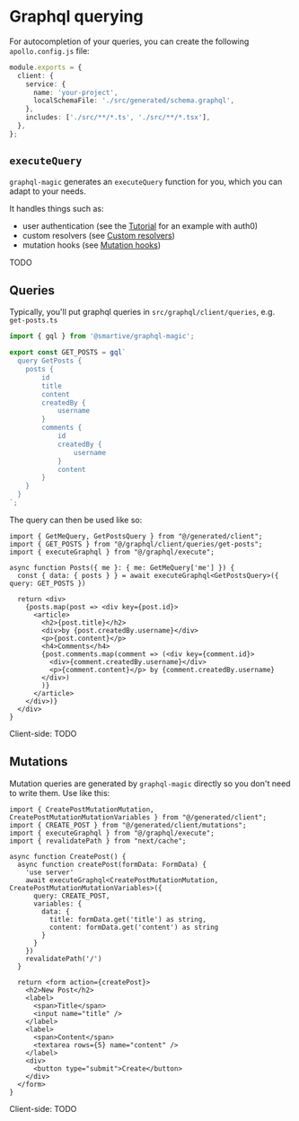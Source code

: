 # Graphql querying

For autocompletion of your queries, you can create the following `apollo.config.js` file:

```ts
module.exports = {
  client: {
    service: {
      name: 'your-project',
      localSchemaFile: './src/generated/schema.graphql',
    },
    includes: ['./src/**/*.ts', './src/**/*.tsx'],
  },
};
```

## `executeQuery`

`graphql-magic` generates an `executeQuery` function for you, which you can adapt to your needs.

It handles things such as:

* user authentication (see the [Tutorial](./tutorial) for an example with auth0)
* custom resolvers (see [Custom resolvers](./custom-resolvers))
* mutation hooks (see [Mutation hooks](./mutation-hooks))

TODO


## Queries

Typically, you'll put graphql queries in `src/graphql/client/queries`, e.g. `get-posts.ts`

```ts
import { gql } from '@smartive/graphql-magic';

export const GET_POSTS = gql`
  query GetPosts {
    posts {
        id
        title
        content
        createdBy {
            username
        }
        comments {
            id
            createdBy {
                username
            }
            content
        }
    }
  }
`;
```

The query can then be used like so:

```tsx
import { GetMeQuery, GetPostsQuery } from "@/generated/client";
import { GET_POSTS } from "@/graphql/client/queries/get-posts";
import { executeGraphql } from "@/graphql/execute";

async function Posts({ me }: { me: GetMeQuery['me'] }) {
  const { data: { posts } } = await executeGraphql<GetPostsQuery>({ query: GET_POSTS })

  return <div>
    {posts.map(post => <div key={post.id}>
      <article>
        <h2>{post.title}</h2>
        <div>by {post.createdBy.username}</div>
        <p>{post.content}</p>
        <h4>Comments</h4>
        {post.comments.map(comment => (<div key={comment.id}>
          <div>{comment.createdBy.username}</div>
          <p>{comment.content}</p> by {comment.createdBy.username}
        </div>)
        )}
      </article>
    </div>)}
  </div>
}
```

Client-side: TODO

## Mutations

Mutation queries are generated by `graphql-magic` directly so you don't need to write them. Use like this:

```tsx
import { CreatePostMutationMutation, CreatePostMutationMutationVariables } from "@/generated/client";
import { CREATE_POST } from "@/generated/client/mutations";
import { executeGraphql } from "@/graphql/execute";
import { revalidatePath } from "next/cache";

async function CreatePost() {
  async function createPost(formData: FormData) {
    'use server'
    await executeGraphql<CreatePostMutationMutation, CreatePostMutationMutationVariables>({
      query: CREATE_POST,
      variables: {
        data: {
          title: formData.get('title') as string,
          content: formData.get('content') as string
        }
      }
    })
    revalidatePath('/')
  }

  return <form action={createPost}>
    <h2>New Post</h2>
    <label>
      <span>Title</span>
      <input name="title" />
    </label>
    <label>
      <span>Content</span>
      <textarea rows={5} name="content" />
    </label>
    <div>
      <button type="submit">Create</button>
    </div>
  </form>
}
```

Client-side: TODO
